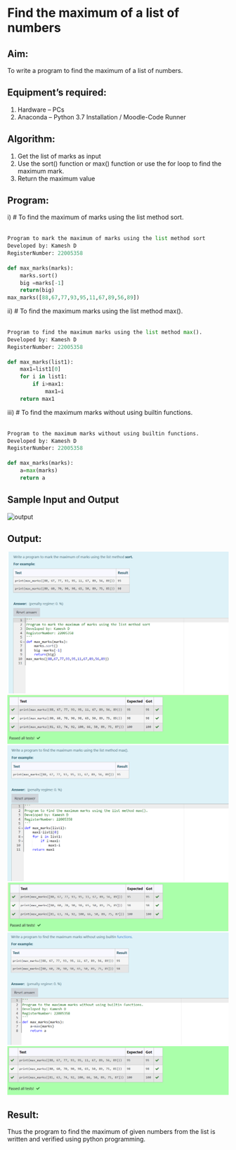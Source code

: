 # Find the maximum of a list of numbers
## Aim:
To write a program to find the maximum of a list of numbers.
## Equipment’s required:
1.	Hardware – PCs
2.	Anaconda – Python 3.7 Installation / Moodle-Code Runner
## Algorithm:
1.	Get the list of marks as input
2.	Use the sort() function or max() function or use the for loop to find the maximum mark.
3.	Return the maximum value
## Program:

i)	# To find the maximum of marks using the list method sort.
```Python

Program to mark the maximum of marks using the list method sort
Developed by: Kamesh D
RegisterNumber: 22005358

def max_marks(marks):
    marks.sort()
    big =marks[-1]
    return(big)
max_marks([88,67,77,93,95,11,67,89,56,89])

```
ii)	# To find the maximum marks using the list method max().
```Python

Program to find the maximum marks using the list method max().
Developed by: Kamesh D
RegisterNumber: 22005358

def max_marks(list1):
    max1=list1[0]
    for i in list1:
        if i>max1:
            max1=i
    return max1

```
iii) # To find the maximum marks without using builtin functions.
```Python

Program to the maximum marks without using builtin functions.
Developed by: Kamesh D
RegisterNumber: 22005358

def max_marks(marks):
    a=max(marks)
    return a


```
## Sample Input and Output
![output](./img/max_marks1.jpg) 

## Output:
![](/Screenshot%202023-01-24%20221143.png)
![](/Screenshot%202023-01-24%20221208.png)
![](/Screenshot%202023-01-24%20221227.png)
![](/Screenshot%202023-01-24%20221244.png)
![](/Screenshot%202023-01-24%20221302.png)
![](/Screenshot%202023-01-24%20221318.png)
## Result:
Thus the program to find the maximum of given numbers from the list is written and verified using python programming.